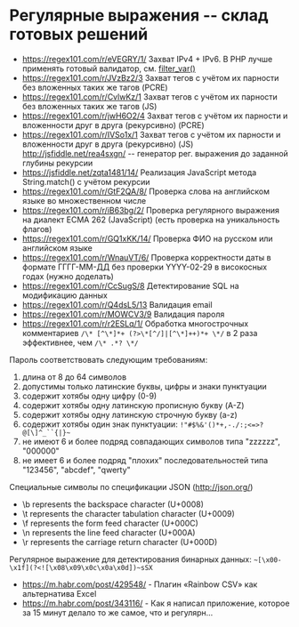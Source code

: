 # Регулярные выражения -- склад готовых решений

* https://regex101.com/r/eVEGRY/1/ Захват IPv4 + IPv6. В PHP лучше применять готовый валидатор, см. [filter_var()](http://php.net/manual/en/function.filter-var.php)
* https://regex101.com/r/JVzBz2/3 Захват тегов с учётом их парности без вложенных таких же тагов (PCRE)
* https://regex101.com/r/CvlwKz/1 Захват тегов с учётом их парности без вложенных таких же тагов (JS)
* https://regex101.com/r/jwH6O2/4 Захват тегов с учётом их парности и вложенности друг в друга (рекурсивно) (PCRE)
* https://regex101.com/r/IVSo1x/1 Захват тегов с учётом их парности и вложенности друг в друга (рекурсивно) (JS) http://jsfiddle.net/rea4sxgn/ -- генератор рег. выражения до заданной глубины рекурсии
* https://jsfiddle.net/zqta1481/14/ Реализация JavaScript метода String.match() с учётом рекурсии
* https://regex101.com/r/GtF2QA/8/ Проверка слова на английском языке во множественном числе
* https://regex101.com/r/iB63bg/2/ Проверка регулярного выражения на диалект ECMA 262 (JavaScript) (есть проверка на уникальность флагов)
* https://regex101.com/r/GQ1xKK/14/ Проверка ФИО на русском или английском языке
* https://regex101.com/r/WnauVT/6/ Проверка корректности даты в формате ГГГГ-ММ-ДД без проверки YYYY-02-29 в високосных годах (нужно доделать)
* https://regex101.com/r/CcSugS/8 Детектирование SQL на модификацию данных
* https://regex101.com/r/Q4dsL5/13 Валидация email
* https://regex101.com/r/MOWCV3/9 Валидация пароля
* https://regex101.com/r/r2ESLq/1/ Обработка многострочных комментариев `/\* [^\*]*+ (?>\*[^/]|[^\*]++)*+ \*/` в 2 раза эффективнее, чем `/\* .*? \*/`

Пароль соответствовать следующим требованиям:
1. длина от 8 до 64 символов
2. допустимы только латинские буквы, цифры и знаки пунктуации
3. содержит хотябы одну цифру (0-9)
4. содержит хотябы одну латинскую прописную букву (A-Z)
5. содержит хотябы одну латинскую строчную букву (a-z)
6. содержит хотябы один знак пунктуации: `!"#$%&'()*+,-./:;<=>?@[\]^_``{|}~`
7. не имеют 6 и более подряд совпадающих символов типа "zzzzzz", "000000"
8. не имеет 6 и более подряд "плохих" последовательностей типа "123456", "abcdef", "qwerty"

Специальные символы по спецификации JSON (http://json.org/)
* \b represents the backspace character (U+0008)
* \t represents the character tabulation character (U+0009)
* \f represents the form feed character (U+000C)
* \n represents the line feed character (U+000A)
* \r represents the carriage return character (U+000D)

Регулярное выражение для детектирования бинарных данных: `~[\x00-\x1f](?<![\x08\x09\x0c\x0a\x0d])~sSX`

* https://m.habr.com/post/429548/ - Плагин «Rainbow CSV» как альтернатива Excel
* https://m.habr.com/post/343116/ - Как я написал приложение, которое за 15 минут делало то же самое, что и регулярн...
